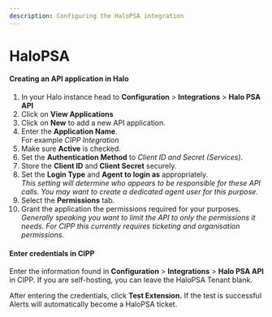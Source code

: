 ```yaml
---
description: Configuring the HaloPSA integration
---
```


# HaloPSA

#### Creating an API application in Halo

1. In your Halo instance head to **Configuration** > **Integrations** > **Halo PSA API**
2. Click on **View Applications**
3. Click on **New** to add a new API application.
4. Enter the **Application Name**.\
   For example _CIPP Integration_
5. Make sure **Active** is checked.
6. Set the **Authentication Method** to _Client ID and Secret (Services)_.
7. Store the **Client ID** and **Client Secret** securely.
8. Set the **Login Type** and **Agent to login as** appropriately.\
   _This setting will determine who appears to be responsible for these API calls. You may want to create a dedicated agent user for this purpose._
9. Select the **Permissions** tab.
10. Grant the application the permissions required for your purposes.\
    _Generally speaking you want to limit the API to only the permissions it needs. For CIPP this currently requires ticketing and organisation permissions._

#### Enter credentials in CIPP

Enter the information found in **Configuration** > **Integrations** > **Halo PSA API** in CIPP. If you are self-hosting, you can leave the HaloPSA Tenant blank.

After entering the credentials, click **Test Extension.** If the test is successful Alerts will automatically become a HaloPSA ticket.
